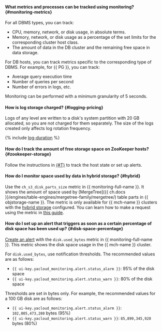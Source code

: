 #### What metrics and processes can be tracked using monitoring? {#monitoring-metrics}

For all DBMS types, you can track:

- CPU, memory, network, or disk usage, in absolute terms.
- Memory, network, or disk usage as a percentage of the set limits for the corresponding cluster host class.
- The amount of data in the DB cluster and the remaining free space in data storage.

For DB hosts, you can track metrics specific to the corresponding type of DBMS. For example, for {{ PG }}, you can track:
- Average query execution time
- Number of queries per second
- Number of errors in logs, etc.

Monitoring can be performed with a minimum granularity of 5 seconds.

#### How is log storage charged? {#logging-pricing}

Logs of any level are written to a disk's system partition with 20 GB allocated, so you are not charged for them separately. The size of the logs created only affects log rotation frequency.

{% include [log-duration](../../_includes/mdb/log-duration-qa.md) %}

#### How do I track the amount of free storage space on ZooKeeper hosts? {#zookeeper-storage}

Follow the instructions in [{#T}](../../managed-clickhouse/operations/monitoring.md) to track the host state or set up alerts.

#### How do I monitor space used by data in hybrid storage? {#hybrid}

Use the `ch_s3_disk_parts_size` metric in {{ monitoring-full-name }}. It shows the amount of space used by [MergeTree]({{ ch.docs }}/engines/table-engines/mergetree-family/mergetree/) table parts in {{ objstorage-name }}. The metric is only available for {{ mch-name }} clusters with the [hybrid storage](../../managed-clickhouse/concepts/storage.md#hybrid-storage-features) configured. You can learn how to make a request using the metric in [this guide](../../managed-clickhouse/tutorials/hybrid-storage.md#metrics).

#### How do I set up an alert that triggers as soon as a certain percentage of disk space has been used up? {#disk-space-percentage}

[Create an alert](../../managed-clickhouse/operations/monitoring.md#monitoring-integration) with the `disk.used_bytes` metric in {{ monitoring-full-name }}. This metric shows the disk space usage in the {{ mch-name }} cluster.

For `disk.used_bytes`, use notification thresholds. The recommended values are as follows:

* `{{ ui-key.yacloud_monitoring.alert.status_alarm }}`: 95% of the disk space
* `{{ ui-key.yacloud_monitoring.alert.status_warn }}`: 80% of the disk space

Thresholds are set in bytes only. For example, the recommended values for a 100 GB disk are as follows:

* `{{ ui-key.yacloud_monitoring.alert.status_alarm }}`: `102,005,473,280` bytes (95%)
* `{{ ui-key.yacloud_monitoring.alert.status_warn }}`: `85,899,345,920` bytes (80%)
